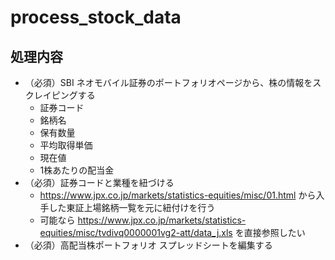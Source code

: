 # process_stock_data

## 処理内容

- （必須）SBI ネオモバイル証券のポートフォリオページから、株の情報をスクレイピングする
  - 証券コード
  - 銘柄名
  - 保有数量
  - 平均取得単価
  - 現在値
  - 1株あたりの配当金
- （必須）証券コードと業種を紐づける
  - https://www.jpx.co.jp/markets/statistics-equities/misc/01.html から入手した東証上場銘柄一覧を元に紐付けを行う
  - 可能なら https://www.jpx.co.jp/markets/statistics-equities/misc/tvdivq0000001vg2-att/data_j.xls を直接参照したい
- （必須）高配当株ポートフォリオ スプレッドシートを編集する
